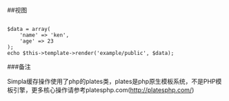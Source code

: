 ##视图

<pre><code>
$data = array(
    'name' => 'ken',
    'age' => 23
);
echo $this->template->render('example/public', $data);
</code></pre>

###备注

Simpla缓存操作使用了php的plates类，plates是php原生模板系统，不是PHP模板引擎，更多核心操作请参考platesphp.com(http://platesphp.com/)